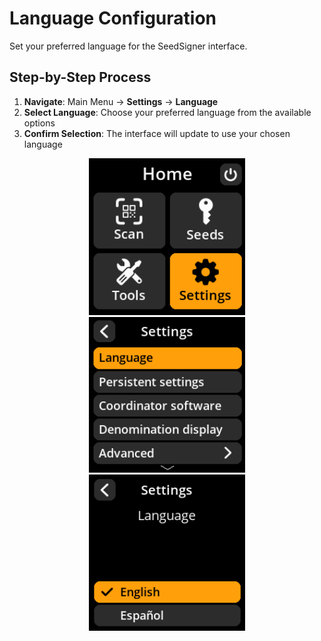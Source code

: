 # Language Configuration

Set your preferred language for the SeedSigner interface.

## Step-by-Step Process

1. **Navigate**: Main Menu → **Settings** → **Language**
2. **Select Language**: Choose your preferred language from the available options
3. **Confirm Selection**: The interface will update to use your chosen language

<div align="center">
     <img src="images/HomeScreenSettingsSelectView.png" alt="Settings selection menu" width="250"/>
</div>

<div align="center">
     <img src="images/SettingsMainMenuLanguageSelectView.png" alt="Language selection menu" width="250"/>
</div>

<div align="center">
     <img src="images/SettingsEntryUpdateSelectionView_locale.png" alt="Specific Language selection menu" width="250"/>
</div>
